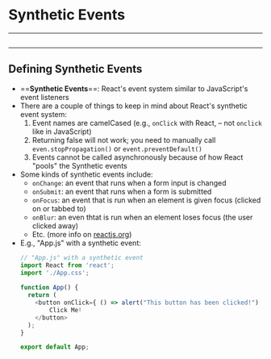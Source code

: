 # Synthetic Events
---
```toc
```
---

## Defining Synthetic Events
- ==**Synthetic Events**==:  React's event system similar to JavaScript's event listeners
- There are a couple of things to keep in mind about React's synthetic event system:
	1. Event names are camelCased (e.g., `onClick` with React, – not `onclick` like in JavaScript)
	2. Returning false will not work; you need to manually call `even.stopPropagation()` or `event.preventDefault()` 
	3. Events cannot be called asynchronously because of how React "pools" the Synthetic events
- Some kinds of synthetic events include:
	- `onChange`: an event that runs when a form input is changed
	- `onSubmit`: an event that runs when a form is submitted
	- `onFocus`: an event that is run when an element is given focus (clicked on or tabbed to)
	- `onBlur`: an even thtat is run when an element loses focus (the user clicked away)
	- Etc. (more info on [reactjs.org](https://reactjs.org/docs/events.html#supported-events))
- E.g., "App.js" with a synthetic event:
	```js
	// "App.js" with a synthetic event
	import React from 'react';
	import './App.css';
		
	function App() {
	  return (
		<button onClick={ () => alert("This button has been clicked!") }>
			Click Me!
		</button>
	  );
	}
	
	export default App;
	```